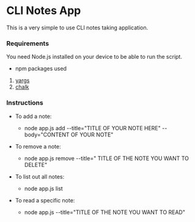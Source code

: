 # CLI Notes App
This is a very simple to use CLI notes taking application.

### Requirements
You need Node.js installed on your device to be able to run the script.

- npm packages used
1. [yargs](https://www.npmjs.com/package/yargs)
2. [chalk](https://www.npmjs.com/package/chalk)

### Instructions
- To add a note:
   - node app.js add --title="TITLE OF YOUR NOTE HERE" --body="CONTENT OF YOUR NOTE"

- To remove a note:
   - node app.js remove --title=" TITLE OF THE NOTE YOU WANT TO DELETE"
   
- To list out all notes:
   - node app.js list
   
- To read a specific note:
   - node app.js --title="TITLE OF THE NOTE YOU WANT TO READ"

